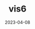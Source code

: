 ---
weight: 14
images:
- /images/vis/vis6.png
title: vis6
date: 2023-04-08
tags:
- archive # all posts
- vis
- work
---
